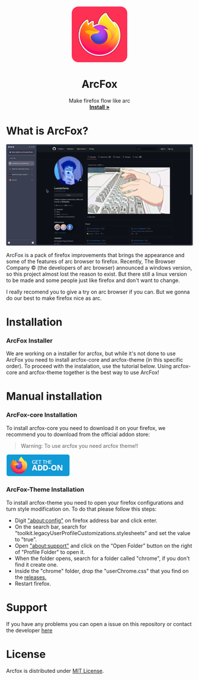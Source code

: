 <p align="center">
  <a href="#">
  </a>
  <p align="center">
   <img width="150" height="150" src="/logo.png" alt="Logo">
  </p>
  <h1 align="center"><b>ArcFox</b></h1>
  <p align="center">
  Make firefox flow like arc
    <br />
    <a href="https://github.com/use-arcfox/arcfox/releases"><strong>Install »</strong></a>
    <br />
  </p>
</p>

# What is ArcFox?
<img src="screenshot.png"/>

ArcFox is a pack of firefox improvements that brings the appearance and some of the features of arc browser to firefox. Recently, The Browser Company © (the developers of arc browser) announced a windows version, so this project almost lost the reason to exist. But there still a linux version to be made and some people just like firefox and don't want to change.

I really recomend you to give a try on arc browser if you can. But we gonna do our best to make firefox nice as arc.

# Installation

### ArcFox Installer
We are working on a installer for arcfox, but while it's not done to use ArcFox you need to install arcfox-core and arcfox-theme (in this specific order). To proceed with the instalation, use the tutorial below. Using arcfox-core and arcfox-theme together is the best way to use ArcFox!

# Manual installation

### ArcFox-core Installation
To install arcfox-core you need to download it on your firefox, we recommend you to download from the official addon store:

> Warning: To use arcfox you need arcfox theme!!

<a href="https://addons.mozilla.org/firefox/addon/arcfox/">
  <img src="firefox.png" alt="Download on addons store"></img>
</a>

### ArcFox-Theme Installation
To install arcfox-theme you need to open your firefox configurations and turn style modification on. To do that please follow this steps:

- Digit <a href="about:config">"about:config"</a> on firefox address bar and click enter.
- On the search bar, search for "toolkit.legacyUserProfileCustomizations.stylesheets" and set the value to "true".
- Open <a href="about:support">"about:support"</a> and click on the “Open Folder” button on the right of "Profile Folder" to open it.
- When the folder opens, search for a folder called "chrome", if you don't find it create one.
- Inside the "chrome" folder, drop the "userChrome.css" that you find on the <a href="https://github.com/use-arcfox/arcfox/releases">releases.</a>
- Restart firefox.

# Support
If you have any problems you can open a issue on this repository or contact the developer [here](https://discord.gg/C2aGfAgAHk)

# License
Arcfox is distributed under [MIT License](/LICENSE).
